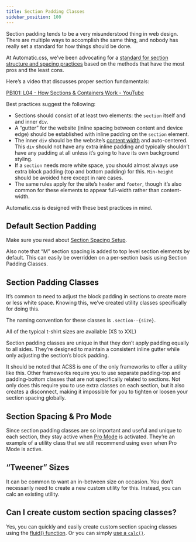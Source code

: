 ```yaml
---
title: Section Padding Classes
sidebar_position: 100
---
```


Section padding tends to be a very misunderstood thing in web design. There are multiple ways to accomplish the same thing, and nobody has really set a standard for how things should be done.

At Automatic.css, we’ve been advocating for a [standard for section structure and spacing practices](https://geary.co/section-structure/) based on the methods that have the most pros and the least cons.

Here’s a video that discusses proper section fundamentals:

[PB101: L04 - How Sections & Containers Work - YouTube](https://www.youtube.com/watch?v=s5zmRePNN0A&embeds_referring_euri=https%3A%2F%2Fautomaticcss.com%2F)

Best practices suggest the following:

- Sections should consist of at least two elements: the `section` itself and and inner `div`.
- A “gutter” for the website (inline spacing between content and device edge) should be established with inline padding on the `section` element.
- The inner `div` should be the website’s [content width](https://automaticcss.com/docs/content-width/) and auto-centered. This `div` should not have any extra inline padding and typically shouldn’t have any padding at all unless it’s going to have its own background styling.
- If a `section` needs more white space, you should almost always use extra block padding (top and bottom padding) for this. `Min-height` should be avoided here except in rare cases.
- The same rules apply for the site’s `header` and `footer`, though it’s also common for these elements to appear full-width rather than content-width.

Automatic.css is designed with these best practices in mind.

## Default Section Padding

Make sure you read about [Section Spacing Setup](https://automaticcss.com/docs/section-spacing/).

Also note that “M” section spacing is added to top level section elements by default. This can easily be overridden on a per-section basis using Section Padding Classes.

## Section Padding Classes

It’s common to need to adjust the block padding in sections to create more or less white space. Knowing this, we’ve created utility classes specifically for doing this.

The naming convention for these classes is `.section--{size}`.

All of the typical t-shirt sizes are available (XS to XXL)

Section padding classes are unique in that they don’t apply padding equally to all sides. They’re designed to maintain a consistent inline gutter while only adjusting the section’s block padding.

It should be noted that ACSS is one of the only frameworks to offer a utility like this. Other frameworks require you to use separate padding-top and padding-bottom classes that are not specifically related to sections. Not only does this require you to use extra classes on each section, but it also creates a disconnect, making it impossible for you to tighten or loosen your section spacing globally.

## Section Spacing & Pro Mode

Since section padding classes are so important and useful and unique to each section, they stay active when [Pro Mode](https://automaticcss.com/docs/pro-mode/) is activated. They’re an example of a utility class that we still recommend using even when Pro Mode is active.

## “Tweener” Sizes

It can be common to want an in-between size on occasion. You don’t necessarily need to create a new custom utility for this. Instead, you can calc an existing utility.

## Can I create custom section spacing classes?

Yes, you can quickly and easily create custom section spacing classes using the [fluid() function](https://automaticcss.com/docs/fluid-function/). Or you can simply [use a `calc()`](https://automaticcss.com/docs/calc/).
